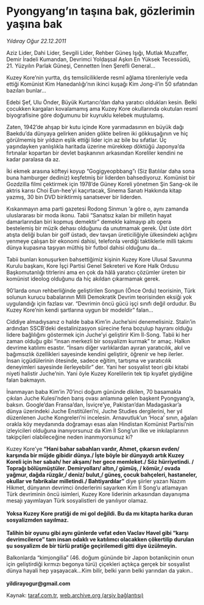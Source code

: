 # Pyongyang’ın taşına bak, gözlerimin yaşına bak

*Yıldıray Oğur 22.12.2011*

<div class="yazi"><p>Aziz Lider, Dahi Lider, Sevgili Lider, Rehber Güneş Işığı, Mutlak Muzaffer, Demir İradeli Kumandan, Devrimci Yoldaşsal Aşkın En Yüksek Tecessüdü, 21. Yüzyılın Parlak Güneşi, Cennetten İnen Şerefli General...</p>
<p>Kuzey Kore’nin yurtta, dış temsilciliklerde resmî ağlama törenleriyle veda ettiği Komünist Kim Hanedanlığı’nın ikinci kuşağı Kim Jong-il’in 50 sıfatından bazıları bunlar...</p>
<p>Edebi Şef, Ulu Önder, Büyük Kurtarıcı’dan daha yaratıcı oldukları kesin. Belki çocukken kargaları kovalamamış ama Kuzey Kore okullarında okutulan resmî biyografisine göre doğumunu bir kuyruklu kelebek muştulamış.</p>
<p>Zaten, 1942’de ahşap bir kutu içinde Kore yarımadasının en büyük dağı Baekdu’da dünyaya gelirken aniden gökte beliren iki gökkuşağının ve hiç görülmemiş bir yıldızın eşlik ettiği lider için az bile bu sıfatlar. Üç yaşındayken yanlışlıkla haritada üzerine mürekkep döktüğü Japonya’da fırtınalar kopartan bir devlet başkanının arkasından Koreliler kendini ne kadar paralasa da az.</p>
<p>İki ekmek arasına köfteyi koyup “Gogigyeopbbang”ı (Siz Batılılar daha sona buna hamburger dediniz) keşfetmiş bir liderden bahsediyoruz. Komünist bir Gozdzilla filmi çektirmek için 1978’de Güney Koreli yönetmen Şin Sang-ok ile aktris karısı Choi Eun-hee’yi kaçırtacak, Sinema Sanatı Hakkında kitap yazmış, 30 bin DVD biriktirmiş sanatsever bir liderden.</p>
<p>Kıskanmayın ama parti gazetesi Rodong Sinmun ’a göre o, aynı zamanda uluslararası bir moda ikonu. Tabii “Sanatsız kalan bir milletin hayat damarlarından biri kopmuş demektir” demekle kalmayıp altı opera bestelemiş bir müzik dehası olduğunu da unutmamak gerek. Üst üste dört atışta deliği bulan bir golf üstadı, dev tavşan üreticiliğiyle ülkesindeki açlığını yenmeye çalışan bir ekonomi dahisi, telefonla verdiği taktiklerle milli takımı dünya kupasına taşıyan müthiş bir futbol dahisi olduğunu da...</p>
<p>Tabii bunları konuşurken bahsettiğimiz kişinin Kuzey Kore Ulusal Savunma Kurulu başkanı, Kore İşçi Partisi Genel Sekreteri ve Kore Halk Ordusu Başkomutanlığı titrlerini ama en çok da hâlâ yaratıcı çözümler üreten bir komünist ideolog olduğunu da hiç akıldan çıkarmamak gerek.</p>
<p>90’larda onun rehberliğinde geliştirilen Songun (Önce Ordu) teorisinin, Türk solunun kurucu babalarının Milli Demokratik Devrim teorisinden eksiği yok uygulandığı için fazlası var. “Devrimin öncü gücü işçi sınıfı değil ordudur. Bu Kuzey Kore’nin kendi şartlarına uygun bir modeldir” falan...</p>
<p>Ciddiye almadıysanız o halde baba Kim’in Juche’sini denemelisiniz. Stalin’in ardından SSCB’deki destalinizasyon sürecine fena bozulup hayranı olduğu lidere bağlılığını göstermek için Juche’yi geliştirir Kim İl-Song. Tabii ki her zaman olduğu gibi “insan merkezli bir sosyalizm kurmak” tır amaç. Halkın devrime katılımı esastır. “İnsanı diğer varlıklardan ayıran yaratıcılık, akıl ve bağımsızlık özellikleri sayesinde kendini geliştirir, öğrenir ve hep ilerler. İnsan içgüdülerinin ötesinde, sadece eğitim, tartışma ve yaratıcılık deneyimleri sayesinde ilerleyebilir” der. Yani her sosyalist teori gibi kitabi niyeti halistir Juche’nin. Yani öyle Kuzey Korelilerin tek tip kıyafet giydiğine falan bakmayın.</p>
<p>İnanmayan baba Kim’in 70’inci doğum gününde dikilen, 70 basamakla çıkılan Juche Kulesi’nden barış ovası anlamına gelen başkent Pyongyang’a, baksın. Google’dan Fransa’dan, İsviçre’ye, Pakistan’dan Madagaskar’a dünya üzerindeki Juche Enstitüleri’ni, Juche Studies dergilerini, her yıl düzenlenen Juche Kongreleri’ni incelesin. Arnavutluk’un ‘Hoca’ sının, ağaları orakla köy meydanında doğramayı esas alan Hindistan Komünist Partisi’nin izleyicileri olduğuna inanıyorsunuz da Kim İl Song’un ilke ve inkılaplarının takipçileri olabileceğine neden inanmıyorsunuz ki?</p>
<p>Kuzey Kore’ye <strong>“Hani bahar sabahları vardır, Ahmet, çıkarsın evden/ karşında bir müjde gibidir dünya./ İşte böyle bir dünyaydı artık Kuzey Koreli için her sabah/ her akşam/ her gece memleket./ Söz hürriyetindi. / Toprağı bölüşmüştüler. Demiryolları/ altın,/ gümüş, / kömür,/ ovada yağmur, dağda rüzgâr,/ deniz/ bulut,/ güneş, çocuk bahçeleri, hastaneler, okullar ve fabrikalar milletindi./ Bahtiyardılar”</strong> diye şiirler yazan Nazım Hikmet, dünyanın devrimci önderlerini sayarken Kim İl Song’u atlamayan Türk devriminin öncü isimleri, Kuzey Kore liderinin arkasından dayanışma mesajı yayımlayan Türk sosyalistleri de yanılıyor olamaz.<br/><br/><strong>Yoksa Kuzey Kore pratiği de mi gol değildi. Bu da mı kitapta harika duran sosyalizmden sayılmaz.<br/><br/></strong><strong>Talihin bir oyunu gibi aynı günlerde vefat eden Vaclav Havel gibi “karşı devrimcilerce” tam insan odaklı ve katılımcı olacakken çökertilip durulan şu sosyalizm de bir türlü pratiğe geçirilemedi gitti diye üzülmeyin.</strong></p>
<p>Balkonlarda “kimjongilia” (46. doğum gününde bir Japon botanikçinin onun için geliştirdiği kırmızı begonya türü) çiçekleri açtıkça gerçek bir sosyalist dünya hayali hep yaşayacak...Kim bilir, belki yarın belki yarından da yakın..<br/><br/><strong>yildirayogur@gmail.com</strong></p>
</div>

Kaynak: [taraf.com.tr](http://www.taraf.com.tr/yildiray-ogur/makale-pyongyang-in-tasina-bak-gozlerimin-yasina-bak.htm), [web.archive.org (arşiv bağlantısı)](http://web.archive.org/web/20130709203617/http://www.taraf.com.tr/yildiray-ogur/makale-pyongyang-in-tasina-bak-gozlerimin-yasina-bak.htm)
